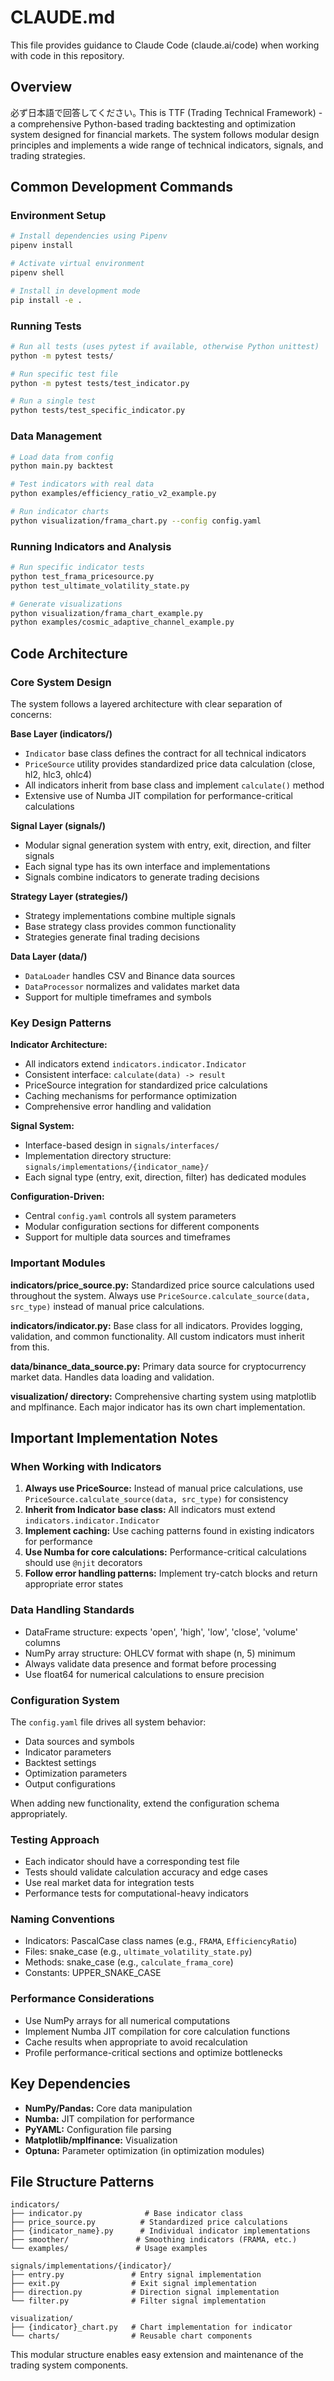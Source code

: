 # CLAUDE.md

This file provides guidance to Claude Code (claude.ai/code) when working with code in this repository.

## Overview
必ず日本語で回答してください｡
This is TTF (Trading Technical Framework) - a comprehensive Python-based trading backtesting and optimization system designed for financial markets. The system follows modular design principles and implements a wide range of technical indicators, signals, and trading strategies.

## Common Development Commands

### Environment Setup
```bash
# Install dependencies using Pipenv
pipenv install

# Activate virtual environment
pipenv shell

# Install in development mode
pip install -e .
```

### Running Tests
```bash
# Run all tests (uses pytest if available, otherwise Python unittest)
python -m pytest tests/

# Run specific test file
python -m pytest tests/test_indicator.py

# Run a single test
python tests/test_specific_indicator.py
```

### Data Management
```bash
# Load data from config
python main.py backtest

# Test indicators with real data
python examples/efficiency_ratio_v2_example.py

# Run indicator charts
python visualization/frama_chart.py --config config.yaml
```

### Running Indicators and Analysis
```bash
# Run specific indicator tests
python test_frama_pricesource.py
python test_ultimate_volatility_state.py

# Generate visualizations
python visualization/frama_chart_example.py
python examples/cosmic_adaptive_channel_example.py
```

## Code Architecture

### Core System Design

The system follows a layered architecture with clear separation of concerns:

**Base Layer (indicators/)**
- `Indicator` base class defines the contract for all technical indicators
- `PriceSource` utility provides standardized price data calculation (close, hl2, hlc3, ohlc4)
- All indicators inherit from base class and implement `calculate()` method
- Extensive use of Numba JIT compilation for performance-critical calculations

**Signal Layer (signals/)**
- Modular signal generation system with entry, exit, direction, and filter signals
- Each signal type has its own interface and implementations
- Signals combine indicators to generate trading decisions

**Strategy Layer (strategies/)**
- Strategy implementations combine multiple signals
- Base strategy class provides common functionality
- Strategies generate final trading decisions

**Data Layer (data/)**
- `DataLoader` handles CSV and Binance data sources
- `DataProcessor` normalizes and validates market data
- Support for multiple timeframes and symbols

### Key Design Patterns

**Indicator Architecture:**
- All indicators extend `indicators.indicator.Indicator`
- Consistent interface: `calculate(data) -> result`
- PriceSource integration for standardized price calculations
- Caching mechanisms for performance optimization
- Comprehensive error handling and validation

**Signal System:**
- Interface-based design in `signals/interfaces/`
- Implementation directory structure: `signals/implementations/{indicator_name}/`
- Each signal type (entry, exit, direction, filter) has dedicated modules

**Configuration-Driven:**
- Central `config.yaml` controls all system parameters
- Modular configuration sections for different components
- Support for multiple data sources and timeframes

### Important Modules

**indicators/price_source.py:**
Standardized price source calculations used throughout the system. Always use `PriceSource.calculate_source(data, src_type)` instead of manual price calculations.

**indicators/indicator.py:**
Base class for all indicators. Provides logging, validation, and common functionality. All custom indicators must inherit from this.

**data/binance_data_source.py:**
Primary data source for cryptocurrency market data. Handles data loading and validation.

**visualization/ directory:**
Comprehensive charting system using matplotlib and mplfinance. Each major indicator has its own chart implementation.

## Important Implementation Notes

### When Working with Indicators

1. **Always use PriceSource:** Instead of manual price calculations, use `PriceSource.calculate_source(data, src_type)` for consistency
2. **Inherit from Indicator base class:** All indicators must extend `indicators.indicator.Indicator`
3. **Implement caching:** Use caching patterns found in existing indicators for performance
4. **Use Numba for core calculations:** Performance-critical calculations should use `@njit` decorators
5. **Follow error handling patterns:** Implement try-catch blocks and return appropriate error states

### Data Handling Standards

- DataFrame structure: expects 'open', 'high', 'low', 'close', 'volume' columns
- NumPy array structure: OHLCV format with shape (n, 5) minimum
- Always validate data presence and format before processing
- Use float64 for numerical calculations to ensure precision

### Configuration System

The `config.yaml` file drives all system behavior:
- Data sources and symbols
- Indicator parameters  
- Backtest settings
- Optimization parameters
- Output configurations

When adding new functionality, extend the configuration schema appropriately.

### Testing Approach

- Each indicator should have a corresponding test file
- Tests should validate calculation accuracy and edge cases
- Use real market data for integration tests
- Performance tests for computational-heavy indicators

### Naming Conventions

- Indicators: PascalCase class names (e.g., `FRAMA`, `EfficiencyRatio`)
- Files: snake_case (e.g., `ultimate_volatility_state.py`)
- Methods: snake_case (e.g., `calculate_frama_core`)
- Constants: UPPER_SNAKE_CASE

### Performance Considerations

- Use NumPy arrays for all numerical computations
- Implement Numba JIT compilation for core calculation functions
- Cache results when appropriate to avoid recalculation
- Profile performance-critical sections and optimize bottlenecks

## Key Dependencies

- **NumPy/Pandas:** Core data manipulation
- **Numba:** JIT compilation for performance
- **PyYAML:** Configuration file parsing
- **Matplotlib/mplfinance:** Visualization
- **Optuna:** Parameter optimization (in optimization modules)

## File Structure Patterns

```
indicators/
├── indicator.py              # Base indicator class
├── price_source.py          # Standardized price calculations  
├── {indicator_name}.py      # Individual indicator implementations
├── smoother/               # Smoothing indicators (FRAMA, etc.)
└── examples/               # Usage examples

signals/implementations/{indicator}/
├── entry.py               # Entry signal implementation
├── exit.py                # Exit signal implementation  
├── direction.py           # Direction signal implementation
└── filter.py              # Filter signal implementation

visualization/
├── {indicator}_chart.py   # Chart implementation for indicator
└── charts/                # Reusable chart components
```

This modular structure enables easy extension and maintenance of the trading system components.